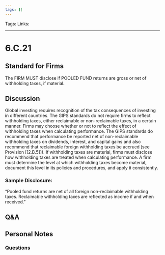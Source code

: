 ```yaml
---
tags: []
---
```

Tags:
Links: 
___
# 6.C.21
## Standard for Firms
The FIRM MUST disclose if POOLED FUND returns are gross or net of withholding taxes, if material.
## Discussion
Global investing requires recognition of the tax consequences of investing in different countries. The GIPS standards do not require firms to reflect withholding taxes, either reclaimable or non-reclaimable taxes, in a certain manner. Firms may choose whether or not to reflect the effect of withholding taxes when calculating performance. The GIPS standards do recommend that performance be reported net of non-reclaimable withholding taxes on dividends, interest, and capital gains and also recommend that reclaimable foreign withholding taxes be accrued (see Provision [[2.B.5]]). If withholding taxes are material, firms must disclose how withholding taxes are treated when calculating performance. A firm must determine the level at which withholding taxes become material, document this level in its policies and procedures, and apply it consistently.

### Sample Disclosure:
“Pooled fund returns are net of all foreign non-reclaimable withholding taxes. Reclaimable withholding taxes are reflected as income if and when received.”
## Q&A

## Personal Notes

### Questions